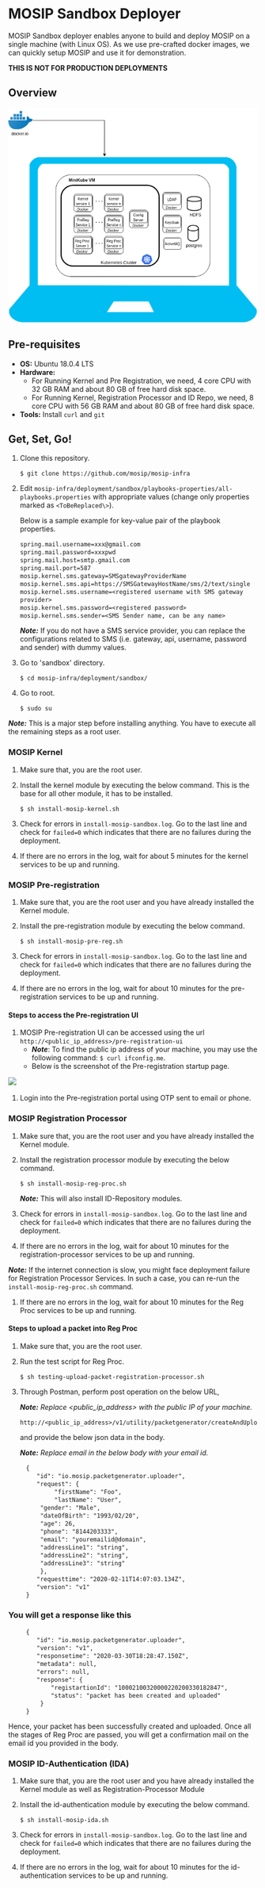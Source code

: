 # MOSIP Sandbox Deployer

MOSIP Sandbox deployer enables anyone to build and deploy MOSIP on a single machine (with Linux OS). As we use pre-crafted docker images, we can quickly setup MOSIP and use it for demonstration.

**THIS IS NOT FOR PRODUCTION DEPLOYMENTS**

## Overview
![](images/sandbox-overview.png)

## Pre-requisites
* **OS:** Ubuntu 18.0.4 LTS
* **Hardware:**
  * For Running Kernel and Pre Registration, we need, 4 core CPU with 32 GB RAM and about 80 GB of free hard disk space.
  * For Running Kernel, Registration Processor and ID Repo, we need, 8 core CPU with 56 GB RAM and about 80 GB of free hard disk space.
* **Tools:** Install `curl` and `git`
      
## Get, Set, Go!
1. Clone this repository.
   ```
   $ git clone https://github.com/mosip/mosip-infra
   ```
1. Edit `mosip-infra/deployment/sandbox/playbooks-properties/all-playbooks.properties` with appropriate values (change only properties marked as `<ToBeReplaced\>`).

   Below is a sample example for key-value pair of the playbook properties.
   ```
   spring.mail.username=xxx@gmail.com
   spring.mail.password=xxxpwd
   spring.mail.host=smtp.gmail.com
   spring.mail.port=587
   mosip.kernel.sms.gateway=SMSgatewayProviderName
   mosip.kernel.sms.api=https://SMSGatewayHostName/sms/2/text/single
   mosip.kernel.sms.username=<registered username with SMS gateway provider>
   mosip.kernel.sms.password=<registered password>
   mosip.kernel.sms.sender=<SMS Sender name, can be any name>
   ```
   **_Note:_** If you do not have a SMS service provider, you can replace the configurations related to SMS (i.e. gateway, api, username, password and sender) with dummy values.
    
1. Go to 'sandbox' directory.
   ```
   $ cd mosip-infra/deployment/sandbox/
   ````
1. Go to root.
   ```
   $ sudo su
   ```
**_Note:_** This is a major step before installing anything. You have to execute all the remaining steps as a root user.

### MOSIP Kernel
1. Make sure that, you are the root user.
1. Install the kernel module by executing the below command. This is the base for all other module, it has to be installed.
    ```
    $ sh install-mosip-kernel.sh
    ```
1. Check for errors in `install-mosip-sandbox.log`. Go to the last line and check for `failed=0` which indicates that there are no failures during the deployment.

1. If there are no errors in the log, wait for about 5 minutes for the kernel services to be up and running. 

### MOSIP Pre-registration 
1. Make sure that, you are the root user and you have already installed the Kernel module.
1. Install the pre-registration module by executing the below command.
    ```
    $ sh install-mosip-pre-reg.sh
    ```    
1. Check for errors in `install-mosip-sandbox.log`. Go to the last line and check for `failed=0` which indicates that there are no failures during the deployment.

1. If there are no errors in the log, wait for about 10 minutes for the pre-registration services to be up and running.

#### Steps to access the Pre-registration UI    
1. MOSIP Pre-registration UI can be accessed using the url `http://<public_ip_address>/pre-registration-ui`
    * **_Note_**:  To find the public ip address of your  machine, you may use the following command: `$ curl ifconfig.me`.    
	* Below is the screenshot of the Pre-registration startup page.
	
![](images/pre-reg-screenshot.png)

1. Login into the Pre-registration portal using OTP sent to email or phone.

### MOSIP Registration Processor
1. Make sure that, you are the root user and you have already installed the Kernel module.
1. Install the registration processor module by executing the below command.
    ```
    $ sh install-mosip-reg-proc.sh
    ```    
     **_Note:_**  This will also install ID-Repository modules.
     
1. Check for errors in `install-mosip-sandbox.log`. Go to the last line and check for `failed=0` which indicates that there are no failures during the deployment.

1. If there are no errors in the log, wait for about 10 minutes for the registration-processor services to be up and running.

  **_Note:_**  If the internet connection is slow, you might face deployment failure for Registration Processor Services. In such a case, you can re-run the `install-mosip-reg-proc.sh` command.

1. If there are no errors in the log, wait for about 10 minutes for the Reg Proc services to be up and running. 

#### Steps to upload a packet into Reg Proc
1. Make sure that, you are the root user.
1. Run the test script for Reg Proc.
     ```
     $ sh testing-upload-packet-registration-processor.sh
     ```   
1. Through Postman, perform post operation on the below URL,

      **_Note:_** _Replace <public_ip_address> with the public IP of your machine._
      ```
      http://<public_ip_address>/v1/utility/packetgenerator/createAndUpload
      ```
    
   and provide the below json data in the body.

      **_Note:_**  _Replace email in the below body with your email id._
```
     {
        "id": "io.mosip.packetgenerator.uploader",
        "request": {
             "firstName": "Foo",
             "lastName": "User",
	     "gender": "Male",
	     "dateOfBirth": "1993/02/20",
	     "age": 26,
	     "phone": "8144203333",
 	     "email": "youremailid@domain",
 	     "addressLine1": "string",
	     "addressLine2": "string",
	     "addressLine3": "string"
	     },
        "requesttime": "2020-02-11T14:07:03.134Z",
        "version": "v1"
     }
```
   ### You will get a response like this
```
     {
        "id": "io.mosip.packetgenerator.uploader",
        "version": "v1",
        "responsetime": "2020-03-30T18:28:47.150Z",
        "metadata": null,
        "errors": null,
        "response": {
            "registartionId": "10002100320000220200330182847",
            "status": "packet has been created and uploaded"
         }
     }
```

Hence, your packet has been successfully created and uploaded. Once all the stages of Reg Proc are passed, you will get a confirmation mail on the email id you provided in the body.

### MOSIP ID-Authentication (IDA)
1. Make sure that, you are the root user and you have already installed the Kernel module as well as Registration-Processor Module
1. Install the id-authentication module by executing the below command.
    ```
    $ sh install-mosip-ida.sh
    ```
1. Check for errors in `install-mosip-sandbox.log`. Go to the last line and check for `failed=0` which indicates that there are no failures during the deployment.

1. If there are no errors in the log, wait for about 10 minutes for the id-authentication services to be up and running.
 

